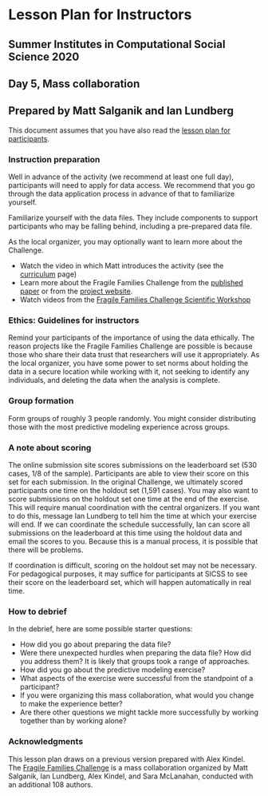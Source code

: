 # Lesson Plan for Instructors
## Summer Institutes in Computational Social Science 2020
## Day 5, Mass collaboration
## Prepared by Matt Salganik and Ian Lundberg

This document assumes that you have also read the [lesson plan for participants](https://github.com/compsocialscience/summer-institute/blob/master/2020/materials/day5-mass-collaboration/activity/lesson_plan_masscollaboration_participant.md).

### Instruction preparation

Well in advance of the activity (we recommend at least one full day), participants will need to apply for data access. We recommend that you go through the data application process in advance of that to familiarize yourself.

Familiarize yourself with the data files. They include components to support participants who may be falling behind, including a pre-prepared data file.

As the local organizer, you may optionally want to learn more about the Challenge.

- Watch the video in which Matt introduces the activity (see the [curriculum](https://compsocialscience.github.io/summer-institute/curriculum) page)
- Learn more about the Fragile Families Challenge from the [published paper](https://doi.org/10.1073/pnas.1915006117) or from the [project website](http://www.fragilefamilieschallenge.org/).
- Watch videos from the [Fragile Families Challenge Scientific Workshop](https://www.youtube.com/channel/UCjluzrRT8fqXCx3qHjQAb5A)

### Ethics: Guidelines for instructors

Remind your participants of the importance of using the data ethically. The reason projects like the Fragile Families Challenge are possible is because those who share their data trust that researchers will use it appropriately. As the local organizer, you have some power to set norms about holding the data in a secure location while working with it, not seeking to identify any individuals, and deleting the data when the analysis is complete.

### Group formation

Form groups of roughly 3 people randomly. You might consider distributing those with the most predictive modeling experience across groups.

### A note about scoring

The online submission site scores submissions on the leaderboard set (530 cases, 1/8 of the sample). Participants are able to view their score on this set for each submission. In the original Challenge, we ultimately scored participants one time on the holdout set (1,591 cases). You may also want to score submissions on the holdout set one time at the end of the exercise. This will require manual coordination with the central organizers. If you want to do this, message Ian Lundberg to tell him the time at which your exercise will end. If we can coordinate the schedule successfully, Ian can score all submissions on the leaderboard at this time using the holdout data and email the scores to you. Because this is a manual process, it is possible that there will be problems.

If coordination is difficult, scoring on the holdout set may not be necessary. For pedagogical purposes, it may suffice for participants at SICSS to see their score on the leaderboard set, which will happen automatically in real time.

### How to debrief

In the debrief, here are some possible starter questions:

- How did you go about preparing the data file?
- Were there unexpected hurdles when preparing the data file? How did you address them? It is likely that groups took a range of approaches.
- How did you go about the predictive modeling exercise?
- What aspects of the exercise were successful from the standpoint of a participant?
- If you were organizing this mass collaboration, what would you change to make the experience better?
- Are there other questions we might tackle more successfully by working together than by working alone?

### Acknowledgments

This lesson plan draws on a previous version prepared with Alex Kindel. The [Fragile Families Challenge](https://doi.org/10.1073/pnas.1915006117) is a mass collaboration organized by Matt Salganik, Ian Lundberg, Alex Kindel, and Sara McLanahan, conducted with an additional 108 authors.
